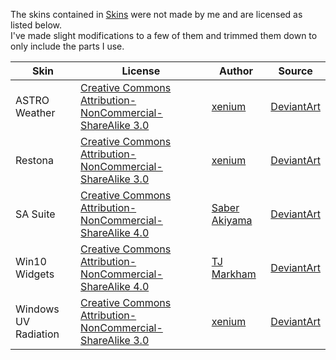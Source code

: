 The skins contained in [Skins](./Skins/) were not made by me and are licensed as listed below.  
I've made slight modifications to a few of them and trimmed them down to only include the parts I use.

| Skin                 | License                                                                                                         | Author                                                     | Source                                                                                             |
| -------------------- | --------------------------------------------------------------------------------------------------------------- | ---------------------------------------------------------- | -------------------------------------------------------------------------------------------------- |
| ASTRO Weather        | [Creative Commons Attribution-NonCommercial-ShareAlike 3.0](https://creativecommons.org/licenses/by-nc-sa/3.0/) | [xenium](https://www.deviantart.com/xenium-art)            | [DeviantArt](https://www.deviantart.com/xenium-art/art/ASTRO-Weather-UPDATED-1-FEB-2024-798405481) |
| Restona              | [Creative Commons Attribution-NonCommercial-ShareAlike 3.0](https://creativecommons.org/licenses/by-nc-sa/3.0/) | [xenium](https://www.deviantart.com/xenium-art)            | [DeviantArt](https://www.deviantart.com/xenium-art/art/Restona-UPDATED-21-MAY-2023-945120545)      |
| SA Suite             | [Creative Commons Attribution-NonCommercial-ShareAlike 4.0](https://creativecommons.org/licenses/by-nc-sa/4.0/) | [Saber Akiyama](https://www.deviantart.com/saberakiyama)   | [DeviantArt](https://www.deviantart.com/saberakiyama/art/SA-Suite-815160686)                       |
| Win10 Widgets        | [Creative Commons Attribution-NonCommercial-ShareAlike 4.0](https://creativecommons.org/licenses/by-nc-sa/4.0/) | [TJ Markham](http://tjmarkham.com/ "http://tjmarkham.com") | [DeviantArt](https://www.deviantart.com/tjmarkham/art/Win10-Widgets-619765834)                     |
| Windows UV Radiation | [Creative Commons Attribution-NonCommercial-ShareAlike 3.0](https://creativecommons.org/licenses/by-nc-sa/3.0/) | [xenium](https://www.deviantart.com/xenium-art)            | [DeviantArt](https://www.deviantart.com/xenium-art/art/Windows-UV-Index-935724188)                 |
